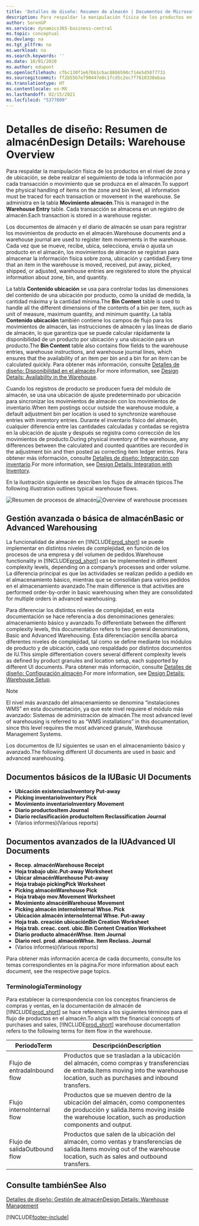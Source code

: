 ```yaml
---
title: 'Detalles de diseño: Resumen de almacén | Documentos de Microsoft'
description: Para respaldar la manipulación física de los productos en el nivel de zona y de ubicación, se debe realizar el seguimiento de toda la información por cada transacción o movimiento que se produzca en el almacén. Se administra en la tabla **Movimiento almacén**. Cada transacción se almacena en un registro de almacén.
author: SorenGP
ms.service: dynamics365-business-central
ms.topic: conceptual
ms.devlang: na
ms.tgt_pltfrm: na
ms.workload: na
ms.search.keywords: ''
ms.date: 10/01/2020
ms.author: edupont
ms.openlocfilehash: cfbc130f1e67bb1c6ac8886590cf14e5d5077731
ms.sourcegitcommit: ff2b55b7e790447e0c1fcd5c2ec7f7610338ebaa
ms.translationtype: HT
ms.contentlocale: es-MX
ms.lasthandoff: 02/15/2021
ms.locfileid: "5377809"
---
```

# <a name="design-details-warehouse-overview"></a><span data-ttu-id="922a4-105">Detalles de diseño: Resumen de almacén</span><span class="sxs-lookup"><span data-stu-id="922a4-105">Design Details: Warehouse Overview</span></span>
<span data-ttu-id="922a4-106">Para respaldar la manipulación física de los productos en el nivel de zona y de ubicación, se debe realizar el seguimiento de toda la información por cada transacción o movimiento que se produzca en el almacén.</span><span class="sxs-lookup"><span data-stu-id="922a4-106">To support the physical handling of items on the zone and bin level, all information must be traced for each transaction or movement in the warehouse.</span></span> <span data-ttu-id="922a4-107">Se administra en la tabla **Movimiento almacén**.</span><span class="sxs-lookup"><span data-stu-id="922a4-107">This is managed in the **Warehouse Entry** table.</span></span> <span data-ttu-id="922a4-108">Cada transacción se almacena en un registro de almacén.</span><span class="sxs-lookup"><span data-stu-id="922a4-108">Each transaction is stored in a warehouse register.</span></span>  

<span data-ttu-id="922a4-109">Los documentos de almacén y el diario de almacén se usan para registrar los movimientos de producto en el almacén.</span><span class="sxs-lookup"><span data-stu-id="922a4-109">Warehouse documents and a warehouse journal are used to register item movements in the warehouse.</span></span> <span data-ttu-id="922a4-110">Cada vez que se mueve, recibe, ubica, selecciona, envía o ajusta un producto en el almacén, los movimientos de almacén se registran para almacenar la información física sobre zona, ubicación y cantidad.</span><span class="sxs-lookup"><span data-stu-id="922a4-110">Every time that an item in the warehouse is moved, received, put away, picked, shipped, or adjusted, warehouse entries are registered to store the physical information about zone, bin, and quantity.</span></span>

<span data-ttu-id="922a4-111">La tabla **Contenido ubicación** se usa para controlar todas las dimensiones del contenido de una ubicación por producto, como la unidad de medida, la cantidad máxima y la cantidad mínima.</span><span class="sxs-lookup"><span data-stu-id="922a4-111">The **Bin Content** table is used to handle all the different dimensions of the contents of a bin per item, such as unit of measure, maximum quantity, and minimum quantity.</span></span> <span data-ttu-id="922a4-112">La tabla **Contenido ubicación** también contiene los campos de flujo para los movimientos de almacén, las instrucciones de almacén y las líneas de diario de almacén, lo que garantiza que se puede calcular rápidamente la disponibilidad de un producto por ubicación y una ubicación para un producto.</span><span class="sxs-lookup"><span data-stu-id="922a4-112">The **Bin Content** table also contains flow fields to the warehouse entries, warehouse instructions, and warehouse journal lines, which ensures that the availability of an item per bin and a bin for an item can be calculated quickly.</span></span> <span data-ttu-id="922a4-113">Para obtener más información, consulte [Detalles de diseño: Disponibilidad en el almacén](design-details-availability-in-the-warehouse.md).</span><span class="sxs-lookup"><span data-stu-id="922a4-113">For more information, see [Design Details: Availability in the Warehouse](design-details-availability-in-the-warehouse.md).</span></span>  

<span data-ttu-id="922a4-114">Cuando los registros de producto se producen fuera del módulo de almacén, se usa una ubicación de ajuste predeterminado por ubicación para sincronizar los movimientos de almacén con los movimientos de inventario.</span><span class="sxs-lookup"><span data-stu-id="922a4-114">When item postings occur outside the warehouse module, a default adjustment bin per location is used to synchronize warehouse entries with inventory entries.</span></span> <span data-ttu-id="922a4-115">Durante el inventario físico del almacén, cualquier diferencia entre las cantidades calculadas y contadas se registra en la ubicación de ajuste y después se registra como corrección de los movimientos de producto.</span><span class="sxs-lookup"><span data-stu-id="922a4-115">During physical inventory of the warehouse, any differences between the calculated and counted quantities are recorded in the adjustment bin and then posted as correcting item ledger entries.</span></span> <span data-ttu-id="922a4-116">Para obtener más información, consulte [Detalles de diseño: Integración con inventario](design-details-integration-with-inventory.md).</span><span class="sxs-lookup"><span data-stu-id="922a4-116">For more information, see [Design Details: Integration with Inventory](design-details-integration-with-inventory.md).</span></span>  

<span data-ttu-id="922a4-117">En la ilustración siguiente se describen los flujos de almacén típicos.</span><span class="sxs-lookup"><span data-stu-id="922a4-117">The following illustration outlines typical warehouse flows.</span></span>  

<span data-ttu-id="922a4-118">![Resumen de procesos de almacén](media/design_details_warehouse_management_overview.png "Resumen de procesos de almacén")</span><span class="sxs-lookup"><span data-stu-id="922a4-118">![Overview of warehouse processes](media/design_details_warehouse_management_overview.png "Overview of warehouse processes")</span></span>  

## <a name="basic-or-advanced-warehousing"></a><span data-ttu-id="922a4-119">Gestión avanzada o básica de almacén</span><span class="sxs-lookup"><span data-stu-id="922a4-119">Basic or Advanced Warehousing</span></span>  
<span data-ttu-id="922a4-120">La funcionalidad de almacén en [!INCLUDE[prod_short](includes/prod_short.md)] se puede implementar en distintos niveles de complejidad, en función de los procesos de una empresa y del volumen de pedidos.</span><span class="sxs-lookup"><span data-stu-id="922a4-120">Warehouse functionality in [!INCLUDE[prod_short](includes/prod_short.md)] can be implemented in different complexity levels, depending on a company’s processes and order volume.</span></span> <span data-ttu-id="922a4-121">La diferencia principal es que las actividades se realizan pedido a pedido en el almacenamiento básico, mientras que se consolidan para varios pedidos en el almacenamiento avanzado.</span><span class="sxs-lookup"><span data-stu-id="922a4-121">The main difference is that activities are performed order-by-order in basic warehousing when they are consolidated for multiple orders in advanced warehousing.</span></span>  

 <span data-ttu-id="922a4-122">Para diferenciar los distintos niveles de complejidad, en esta documentación se hace referencia a dos denominaciones generales: almacenamiento básico y avanzado.</span><span class="sxs-lookup"><span data-stu-id="922a4-122">To differentiate between the different complexity levels, this documentation refers to two general denominations, Basic and Advanced Warehousing.</span></span> <span data-ttu-id="922a4-123">Esta diferenciación sencilla abarca diferentes niveles de complejidad, tal como se define mediante los módulos de producto y de ubicación, cada uno respaldado por distintos documentos de IU.</span><span class="sxs-lookup"><span data-stu-id="922a4-123">This simple differentiation covers several different complexity levels as defined by product granules and location setup, each supported by different UI documents.</span></span> <span data-ttu-id="922a4-124">Para obtener más información, consulte [Detalles de diseño: Configuración almacén](design-details-warehouse-setup.md).</span><span class="sxs-lookup"><span data-stu-id="922a4-124">For more information, see [Design Details: Warehouse Setup](design-details-warehouse-setup.md).</span></span>  

> [!NOTE]  
>  <span data-ttu-id="922a4-125">El nivel más avanzado del almacenamiento se denomina “instalaciones WMS” en esta documentación, ya que este nivel requiere el módulo más avanzado: Sistemas de administración de almacén.</span><span class="sxs-lookup"><span data-stu-id="922a4-125">The most advanced level of warehousing is referred to as “WMS installations” in this documentation, since this level requires the most advanced granule, Warehouse Management Systems.</span></span>  

 <span data-ttu-id="922a4-126">Los documentos de IU siguientes se usan en el almacenamiento básico y avanzado.</span><span class="sxs-lookup"><span data-stu-id="922a4-126">The following different UI documents are used in basic and advanced warehousing.</span></span>  

## <a name="basic-ui-documents"></a><span data-ttu-id="922a4-127">Documentos básicos de la IU</span><span class="sxs-lookup"><span data-stu-id="922a4-127">Basic UI Documents</span></span>  

-   <span data-ttu-id="922a4-128">**Ubicación existencias**</span><span class="sxs-lookup"><span data-stu-id="922a4-128">**Inventory Put-away**</span></span>  
-   <span data-ttu-id="922a4-129">**Picking inventario**</span><span class="sxs-lookup"><span data-stu-id="922a4-129">**Inventory Pick**</span></span>  
-   <span data-ttu-id="922a4-130">**Movimiento inventario**</span><span class="sxs-lookup"><span data-stu-id="922a4-130">**Inventory Movement**</span></span>  
-   <span data-ttu-id="922a4-131">**Diario productos**</span><span class="sxs-lookup"><span data-stu-id="922a4-131">**Item Journal**</span></span>  
-   <span data-ttu-id="922a4-132">**Diario reclasificación producto**</span><span class="sxs-lookup"><span data-stu-id="922a4-132">**Item Reclassification Journal**</span></span>  
-   <span data-ttu-id="922a4-133">(Varios informes)</span><span class="sxs-lookup"><span data-stu-id="922a4-133">(Various reports)</span></span>  

## <a name="advanced-ui-documents"></a><span data-ttu-id="922a4-134">Documentos avanzados de la IU</span><span class="sxs-lookup"><span data-stu-id="922a4-134">Advanced UI Documents</span></span>  

-   <span data-ttu-id="922a4-135">**Recep. almacén**</span><span class="sxs-lookup"><span data-stu-id="922a4-135">**Warehouse Receipt**</span></span>  
-   <span data-ttu-id="922a4-136">**Hoja trabajo ubic.**</span><span class="sxs-lookup"><span data-stu-id="922a4-136">**Put-away Worksheet**</span></span>  
-   <span data-ttu-id="922a4-137">**Ubicar almacén**</span><span class="sxs-lookup"><span data-stu-id="922a4-137">**Warehouse Put-away**</span></span>  
-   <span data-ttu-id="922a4-138">**Hoja trabajo picking**</span><span class="sxs-lookup"><span data-stu-id="922a4-138">**Pick Worksheet**</span></span>  
-   <span data-ttu-id="922a4-139">**Picking almacén**</span><span class="sxs-lookup"><span data-stu-id="922a4-139">**Warehouse Pick**</span></span>  
-   <span data-ttu-id="922a4-140">**Hoja trabajo mov.**</span><span class="sxs-lookup"><span data-stu-id="922a4-140">**Movement Worksheet**</span></span>  
-   <span data-ttu-id="922a4-141">**Movimiento almacén**</span><span class="sxs-lookup"><span data-stu-id="922a4-141">**Warehouse Movement**</span></span>  
-   <span data-ttu-id="922a4-142">**Picking almacén interno**</span><span class="sxs-lookup"><span data-stu-id="922a4-142">**Internal Whse. Pick**</span></span>  
-   <span data-ttu-id="922a4-143">**Ubicación almacén interno**</span><span class="sxs-lookup"><span data-stu-id="922a4-143">**Internal Whse. Put-away**</span></span>  
-   <span data-ttu-id="922a4-144">**Hoja trab. creación ubicación**</span><span class="sxs-lookup"><span data-stu-id="922a4-144">**Bin Creation Worksheet**</span></span>  
-   <span data-ttu-id="922a4-145">**Hoja trab. creac. cont. ubic.**</span><span class="sxs-lookup"><span data-stu-id="922a4-145">**Bin Content Creation Worksheet**</span></span>  
-   <span data-ttu-id="922a4-146">**Diario producto almacén**</span><span class="sxs-lookup"><span data-stu-id="922a4-146">**Whse. Item Journal**</span></span>  
-   <span data-ttu-id="922a4-147">**Diario recl. prod. almacén**</span><span class="sxs-lookup"><span data-stu-id="922a4-147">**Whse. Item Reclass. Journal**</span></span>  
-   <span data-ttu-id="922a4-148">(Varios informes)</span><span class="sxs-lookup"><span data-stu-id="922a4-148">(Various reports)</span></span>  

<span data-ttu-id="922a4-149">Para obtener más información acerca de cada documento, consulte los temas correspondientes en la página.</span><span class="sxs-lookup"><span data-stu-id="922a4-149">For more information about each document, see the respective page topics.</span></span>  

### <a name="terminology"></a><span data-ttu-id="922a4-150">Terminología</span><span class="sxs-lookup"><span data-stu-id="922a4-150">Terminology</span></span>  
<span data-ttu-id="922a4-151">Para establecer la correspondencia con los conceptos financieros de compras y ventas, en la documentación de almacén de [!INCLUDE[prod_short](includes/prod_short.md)] se hace referencia a los siguientes términos para el flujo de productos en el almacén.</span><span class="sxs-lookup"><span data-stu-id="922a4-151">To align with the financial concepts of purchases and sales, [!INCLUDE[prod_short](includes/prod_short.md)] warehouse documentation refers to the following terms for item flow in the warehouse.</span></span>  

|<span data-ttu-id="922a4-152">Periodo</span><span class="sxs-lookup"><span data-stu-id="922a4-152">Term</span></span>|<span data-ttu-id="922a4-153">Descripción</span><span class="sxs-lookup"><span data-stu-id="922a4-153">Description</span></span>|  
|----------|---------------------------------------|  
|<span data-ttu-id="922a4-154">Flujo de entrada</span><span class="sxs-lookup"><span data-stu-id="922a4-154">Inbound flow</span></span>|<span data-ttu-id="922a4-155">Productos que se trasladan a la ubicación del almacén, como compras y transferencias de entrada.</span><span class="sxs-lookup"><span data-stu-id="922a4-155">Items moving into the warehouse location, such as purchases and inbound transfers.</span></span>|  
|<span data-ttu-id="922a4-156">Flujo interno</span><span class="sxs-lookup"><span data-stu-id="922a4-156">Internal flow</span></span>|<span data-ttu-id="922a4-157">Productos que se mueven dentro de la ubicación del almacén, como componentes de producción y salida.</span><span class="sxs-lookup"><span data-stu-id="922a4-157">Items moving inside the warehouse location, such as production components and output.</span></span>|  
|<span data-ttu-id="922a4-158">Flujo de salida</span><span class="sxs-lookup"><span data-stu-id="922a4-158">Outbound flow</span></span>|<span data-ttu-id="922a4-159">Productos que salen de la ubicación del almacén, como ventas y transferencias de salida.</span><span class="sxs-lookup"><span data-stu-id="922a4-159">Items moving out of the warehouse location, such as sales and outbound transfers.</span></span>|  

## <a name="see-also"></a><span data-ttu-id="922a4-160">Consulte también</span><span class="sxs-lookup"><span data-stu-id="922a4-160">See Also</span></span>  
 [<span data-ttu-id="922a4-161">Detalles de diseño: Gestión de almacén</span><span class="sxs-lookup"><span data-stu-id="922a4-161">Design Details: Warehouse Management</span></span>](design-details-warehouse-management.md)


[!INCLUDE[footer-include](includes/footer-banner.md)]
